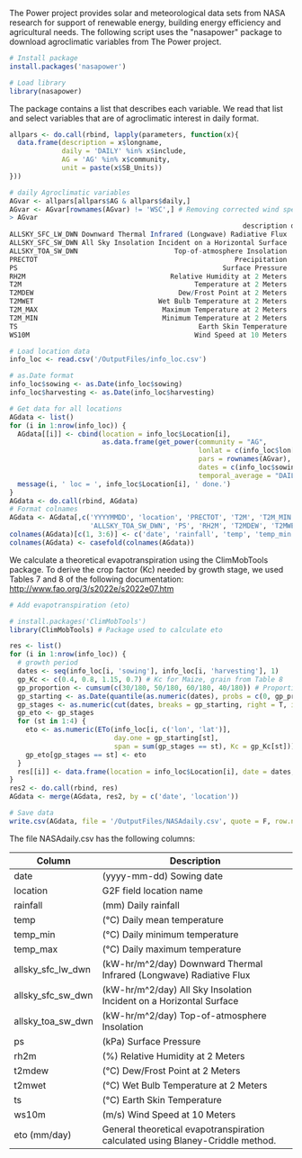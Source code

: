 The Power project provides solar and meteorological data sets from NASA research for support of renewable energy, building energy efficiency and agricultural needs.
The following script uses the "nasapower" package to download agroclimatic variables from The Power project.

```r
# Install package
install.packages('nasapower')

# Load library
library(nasapower)
```

The package contains a list that describes each variable. We read that list and select variables that are of agroclimatic interest in daily format.
```r
allpars <- do.call(rbind, lapply(parameters, function(x){
  data.frame(description = x$longname, 
             daily = 'DAILY' %in% x$include, 
             AG = 'AG' %in% x$community, 
             unit = paste(x$SB_Units))
}))

# daily Agroclimatic variables
AGvar <- allpars[allpars$AG & allpars$daily,]
AGvar <- AGvar[rownames(AGvar) != 'WSC',] # Removing corrected wind speed because it's not available 
> AGvar
                                                          description daily   AG          unit
ALLSKY_SFC_LW_DWN Downward Thermal Infrared (Longwave) Radiative Flux  TRUE TRUE kW-hr/m^2/day
ALLSKY_SFC_SW_DWN All Sky Insolation Incident on a Horizontal Surface  TRUE TRUE kW-hr/m^2/day
ALLSKY_TOA_SW_DWN                        Top-of-atmosphere Insolation  TRUE TRUE kW-hr/m^2/day
PRECTOT                                                 Precipitation  TRUE TRUE      mm day-1
PS                                                   Surface Pressure  TRUE TRUE           kPa
RH2M                                    Relative Humidity at 2 Meters  TRUE TRUE             %
T2M                                           Temperature at 2 Meters  TRUE TRUE             C
T2MDEW                                    Dew/Frost Point at 2 Meters  TRUE TRUE             C
T2MWET                               Wet Bulb Temperature at 2 Meters  TRUE TRUE             C
T2M_MAX                               Maximum Temperature at 2 Meters  TRUE TRUE             C
T2M_MIN                               Minimum Temperature at 2 Meters  TRUE TRUE             C
TS                                             Earth Skin Temperature  TRUE TRUE             C
WS10M                                         Wind Speed at 10 Meters  TRUE TRUE           m/s
```

```r
# Load location data
info_loc <- read.csv('/OutputFiles/info_loc.csv')

# as.Date format
info_loc$sowing <- as.Date(info_loc$sowing)
info_loc$harvesting <- as.Date(info_loc$harvesting)

# Get data for all locations
AGdata <- list()
for (i in 1:nrow(info_loc)) {
  AGdata[[i]] <- cbind(location = info_loc$Location[i],
                       as.data.frame(get_power(community = "AG",
                                               lonlat = c(info_loc$lon[i], info_loc$lat[i]),
                                               pars = rownames(AGvar),
                                               dates = c(info_loc$sowing[i], info_loc$harvesting[i]),
                                               temporal_average = "DAILY")))
  message(i, ' loc = ', info_loc$Location[i], ' done.')
}
AGdata <- do.call(rbind, AGdata)
# Format colnames
AGdata <- AGdata[,c('YYYYMMDD', 'location', 'PRECTOT', 'T2M', 'T2M_MIN', 'T2M_MAX', 'ALLSKY_SFC_LW_DWN', 'ALLSKY_SFC_SW_DWN',
                    'ALLSKY_TOA_SW_DWN', 'PS', 'RH2M', 'T2MDEW', 'T2MWET', 'TS', 'WS10M')]
colnames(AGdata)[c(1, 3:6)] <- c('date', 'rainfall', 'temp', 'temp_min', 'temp_max')
colnames(AGdata) <- casefold(colnames(AGdata))
```

We calculate a theoretical evapotranspiration using the ClimMobTools package. To derive the crop factor (Kc) needed by growth stage, we used Tables 7 and 8 of the following documentation: http://www.fao.org/3/s2022e/s2022e07.htm

```r
# Add evapotranspiration (eto)

# install.packages('ClimMobTools')
library(ClimMobTools) # Package used to calculate eto

res <- list()
for (i in 1:nrow(info_loc)) {
  # growth period
  dates <- seq(info_loc[i, 'sowing'], info_loc[i, 'harvesting'], 1)
  gp_Kc <- c(0.4, 0.8, 1.15, 0.7) # Kc for Maize, grain from Table 8
  gp_proportion <- cumsum(c(30/180, 50/180, 60/180, 40/180)) # Proportion of growth stages based on Table 7
  gp_starting <- as.Date(quantile(as.numeric(dates), probs = c(0, gp_proportion)), origin = '1970-01-01')
  gp_stages <- as.numeric(cut(dates, breaks = gp_starting, right = T, include.lowest = T))
  gp_eto <- gp_stages
  for (st in 1:4) {
    eto <- as.numeric(ETo(info_loc[i, c('lon', 'lat')],
                          day.one = gp_starting[st],
                          span = sum(gp_stages == st), Kc = gp_Kc[st]))
    gp_eto[gp_stages == st] <- eto
  }
  res[[i]] <- data.frame(location = info_loc$Location[i], date = dates, eto = gp_eto)
}
res2 <- do.call(rbind, res)
AGdata <- merge(AGdata, res2, by = c('date', 'location'))

# Save data
write.csv(AGdata, file = '/OutputFiles/NASAdaily.csv', quote = F, row.names = F)
```


The file NASAdaily.csv has the following columns:

|Column|Description|
|------|-----------|
|date| (yyyy-mm-dd) Sowing date |
|location| G2F field location name |
|rainfall| (mm) Daily rainfall |
|temp| (°C) Daily mean temperature |
|temp_min| (°C) Daily minimum temperature |
|temp_max| (°C) Daily maximum temperature |
|allsky_sfc_lw_dwn| (kW-hr/m^2/day) Downward Thermal Infrared (Longwave) Radiative Flux|
|allsky_sfc_sw_dwn| (kW-hr/m^2/day) All Sky Insolation Incident on a Horizontal Surface|
|allsky_toa_sw_dwn| (kW-hr/m^2/day) Top-of-atmosphere Insolation|
|ps|(kPa) Surface Pressure|
|rh2m|(%) Relative Humidity at 2 Meters|
|t2mdew|(°C) Dew/Frost Point at 2 Meters|
|t2mwet|(°C) Wet Bulb Temperature at 2 Meters|
|ts|(°C) Earth Skin Temperature|
|ws10m| (m/s) Wind Speed at 10 Meters|
|eto (mm/day)| General theoretical evapotranspiration calculated using Blaney-Criddle method. 



